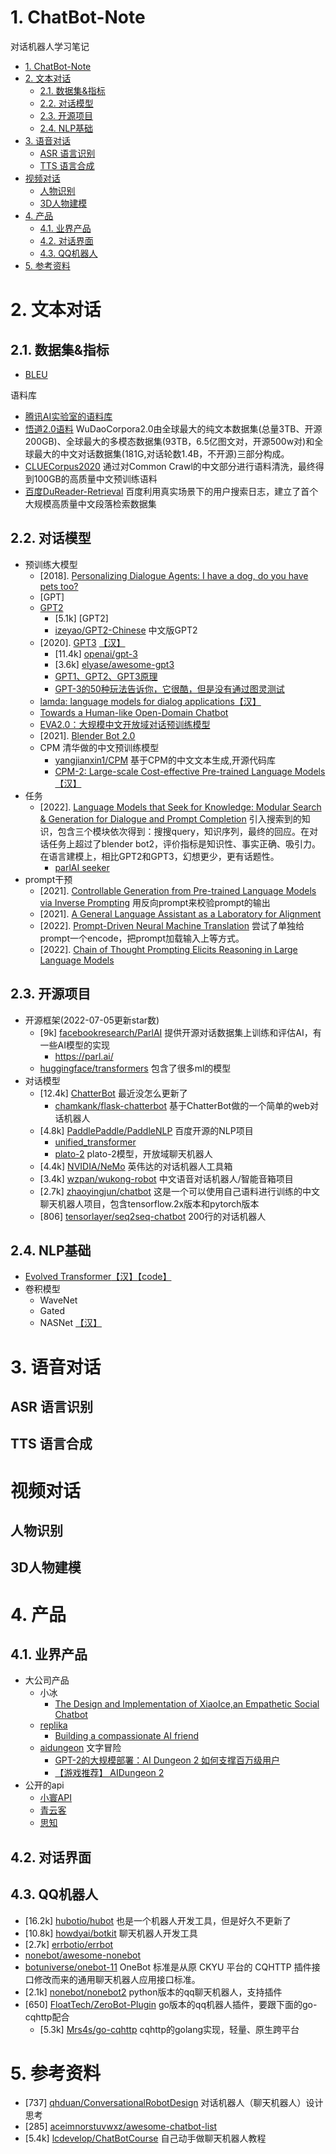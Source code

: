 # 1. ChatBot-Note
对话机器人学习笔记

- [1. ChatBot-Note](#1-chatbot-note)
- [2. 文本对话](#2-文本对话)
  - [2.1. 数据集&指标](#21-数据集指标)
  - [2.2. 对话模型](#22-对话模型)
  - [2.3. 开源项目](#23-开源项目)
  - [2.4. NLP基础](#24-nlp基础)
- [3. 语音对话](#3-语音对话)
  - [ASR 语言识别](#asr-语言识别)
  - [TTS 语言合成](#tts-语言合成)
- [视频对话](#视频对话)
  - [人物识别](#人物识别)
  - [3D人物建模](#3d人物建模)
- [4. 产品](#4-产品)
  - [4.1. 业界产品](#41-业界产品)
  - [4.2. 对话界面](#42-对话界面)
  - [4.3. QQ机器人](#43-qq机器人)
- [5. 参考资料](#5-参考资料)


# 2. 文本对话

## 2.1. 数据集&指标

- [BLEU](https://blog.csdn.net/qq_36652619/article/details/87544918)

语料库
- [腾讯AI实验室的语料库](https://ai.tencent.com/ailab/nlp/zh/download.html)
- [悟道2.0语料](https://resource.wudaoai.cn/home?ind&name=WuDaoCorpora%202.0&id=1394901288847716352) WuDaoCorpora2.0由全球最大的纯文本数据集(总量3TB、开源200GB)、全球最大的多模态数据集(93TB，6.5亿图文对，开源500w对)和全球最大的中文对话数据集(181G,对话轮数1.4B，不开源)三部分构成。
- [CLUECorpus2020](https://github.com/CLUEbenchmark/CLUECorpus2020)  通过对Common Crawl的中文部分进行语料清洗，最终得到100GB的高质量中文预训练语料
- [百度DuReader-Retrieval](https://github.com/baidu/DuReader/tree/master/DuReader-Retrieval) 百度利用真实场景下的用户搜索日志，建立了首个大规模高质量中文段落检索数据集

## 2.2. 对话模型

- 预训练大模型
  - [2018]. [Personalizing Dialogue Agents: I have a dog, do you have pets too?](https://arxiv.org/abs/1801.07243) 
  - [GPT]
  - [GPT2]()
    - [5.1k] [GPT2]
    - [izeyao/GPT2-Chinese](https://github.com/Morizeyao/GPT2-Chinese) 中文版GPT2
  - [2020]. [GPT3](https://arxiv.org/pdf/2005.14165.pdf) [【汉】](https://zhuanlan.zhihu.com/p/200978538)
    - [11.4k] [openai/gpt-3](https://github.com/openai/gpt-3) 
    - [3.6k] [elyase/awesome-gpt3](https://github.com/elyase/awesome-gpt3)
    - [GPT1、GPT2、GPT3原理](https://blog.csdn.net/qq_41357569/article/details/121731981)
    - [GPT-3的50种玩法告诉你，它很酷，但是没有通过图灵测试](https://zhuanlan.zhihu.com/p/252851574)
  - [lamda: language models for dialog applications](https://arxiv.org/pdf/2201.08239.pdf)[【汉】](https://zhuanlan.zhihu.com/p/462022601)
  - [Towards a Human-like Open-Domain Chatbot](https://arxiv.org/abs/2001.09977)
  - [EVA2.0：大规模中文开放域对话预训练模型](https://blog.csdn.net/weixin_42001089/article/details/123595667)
  - [2021]. [Blender Bot 2.0](https://ai.facebook.com/blog/blender-bot-2-an-open-source-chatbot-that-builds-long-term-memory-and-searches-the-internet/)
  - CPM 清华做的中文预训练模型
    - [yangjianxin1/CPM](https://github.com/yangjianxin1/CPM) 基于CPM的中文文本生成,开源代码库
    - [CPM-2: Large-scale Cost-effective Pre-trained Language Models](https://arxiv.org/pdf/2106.10715.pdf) [【汉】](https://blog.csdn.net/BAAIBeijing/article/details/118125026)
- 任务
  - [2022]. [Language Models that Seek for Knowledge: Modular Search & Generation for Dialogue and Prompt Completion](https://arxiv.org/abs/2203.13224) 引入搜索到的知识，包含三个模块依次得到：搜搜query，知识序列，最终的回应。在对话任务上超过了blender bot2，评价指标是知识性、事实正确、吸引力。在语言建模上，相比GPT2和GPT3，幻想更少，更有话题性。
      - [parlAI seeker](https://github.com/MiniMax-AI/ParlAI/tree/main/projects/seeker)
- prompt干预
  - [2021]. [Controllable Generation from Pre-trained Language Models via Inverse Prompting](https://arxiv.org/pdf/2103.10685.pdf) 用反向prompt来校验prompt的输出
  - [2021]. [A General Language Assistant as a Laboratory for Alignment](https://arxiv.org/abs/2112.00861) 
  - [2022]. [Prompt-Driven Neural Machine Translation](https://aclanthology.org/2022.findings-acl.203.pdf) 尝试了单独给prompt一个encode，把prompt加载输入上等方式。
  - [2022]. [Chain of Thought Prompting Elicits Reasoning in Large Language Models](https://arxiv.org/abs/2201.11903)


## 2.3. 开源项目

- 开源框架(2022-07-05更新star数)
  - [9k] [facebookresearch/ParlAI](https://github.com/facebookresearch/ParlAI) 提供开源对话数据集上训练和评估AI，有一些AI模型的实现
    - https://parl.ai/
  - [huggingface/transformers](https://github.com/huggingface/transformers) 包含了很多ml的模型  
- 对话模型  
  - [12.4k] [ChatterBot](https://github.com/gunthercox/ChatterBot) 最近没怎么更新了
    - [chamkank/flask-chatterbot](https://github.com/chamkank/flask-chatterbot) 基于ChatterBot做的一个简单的web对话机器人
  - [4.8k] [PaddlePaddle/PaddleNLP](https://github.com/PaddlePaddle/PaddleNLP) 百度开源的NLP项目
    - [unified_transformer](https://github.com/PaddlePaddle/PaddleNLP/tree/develop/examples/dialogue/unified_transformer)  
    - [plato-2](https://github.com/PaddlePaddle/PaddleNLP/tree/develop/examples/dialogue/plato-2)   plato-2模型，开放域聊天机器人
  - [4.4k] [NVIDIA/NeMo](https://github.com/NVIDIA/NeMo) 英伟达的对话机器人工具箱
  - [3.4k] [wzpan/wukong-robot](https://github.com/wzpan/wukong-robot) 中文语音对话机器人/智能音箱项目
  - [2.7k] [zhaoyingjun/chatbot](https://github.com/zhaoyingjun/chatbot) 这是一个可以使用自己语料进行训练的中文聊天机器人项目，包含tensorflow.2x版本和pytorch版本
  - [806] [tensorlayer/seq2seq-chatbot](https://github.com/tensorlayer/seq2seq-chatbot) 200行的对话机器人


## 2.4. NLP基础
- [Evolved Transformer](https://arxiv.org/abs/1901.11117)[【汉】](https://nopsled.blog.csdn.net/article/details/108713234)[【code】](https://github.com/Shikhar-S/EvolvedTransformer)
- 卷积模型
  - WaveNet
  - Gated
  - NASNet [【汉】](https://zhuanlan.zhihu.com/p/52616166)

# 3. 语音对话
## ASR 语言识别

## TTS 语言合成

# 视频对话

## 人物识别

## 3D人物建模

# 4. 产品 
  
## 4.1. 业界产品

- 大公司产品
  - 小冰
    - [The Design and Implementation of XiaoIce,an Empathetic Social Chatbot](https://arxiv.org/pdf/1812.08989.pdf) 
  - [replika](https://replika.ai/)
    - [Building a compassionate AI friend](https://blog.replika.com/posts/building-a-compassionate-ai-friend) 
  - [aidungeon](https://aidungeon.cc/) 文字冒险
    -  [GPT-2的大规模部署：AI Dungeon 2 如何支撑百万级用户](https://blog.csdn.net/weixin_42137700/article/details/104359367)
    -  [【游戏推荐】 AIDungeon 2](https://zhuanlan.zhihu.com/p/104476177)
- 公开的api
  - [小寰API](http://81.70.100.130/) 
  - [青云客](http://api.qingyunke.com/)
  - [思知](https://www.ownthink.com/robot.html)


## 4.2. 对话界面


## 4.3. QQ机器人

- [16.2k] [hubotio/hubot](https://github.com/hubotio/hubot) 也是一个机器人开发工具，但是好久不更新了
- [10.8k] [howdyai/botkit](https://github.com/howdyai/botkit) 聊天机器人开发工具
- [2.7k] [errbotio/errbot](https://github.com/errbotio/errbot/)
- [nonebot/awesome-nonebot](https://github.com/nonebot/awesome-nonebot)
- [botuniverse/onebot-11](https://github.com/botuniverse/onebot-11) OneBot 标准是从原 CKYU 平台的 CQHTTP 插件接口修改而来的通用聊天机器人应用接口标准。
- [2.1k] [nonebot/nonebot2](https://github.com/nonebot/nonebot2) python版本的qq聊天机器人，支持插件
- [650] [FloatTech/ZeroBot-Plugin](https://github.com/FloatTech/ZeroBot-Plugin) go版本的qq机器人插件，要跟下面的go-cqhttp配合
  - [5.3k] [Mrs4s/go-cqhttp](https://github.com/Mrs4s/go-cqhttp) cqhttp的golang实现，轻量、原生跨平台

# 5. 参考资料
- [737] [qhduan/ConversationalRobotDesign](https://github.com/qhduan/ConversationalRobotDesign) 对话机器人（聊天机器人）设计思考
- [285] [aceimnorstuvwxz/awesome-chatbot-list](https://github.com/aceimnorstuvwxz/awesome-chatbot-list) 
- [5.4k] [lcdevelop/ChatBotCourse](https://github.com/lcdevelop/ChatBotCourse) 自己动手做聊天机器人教程